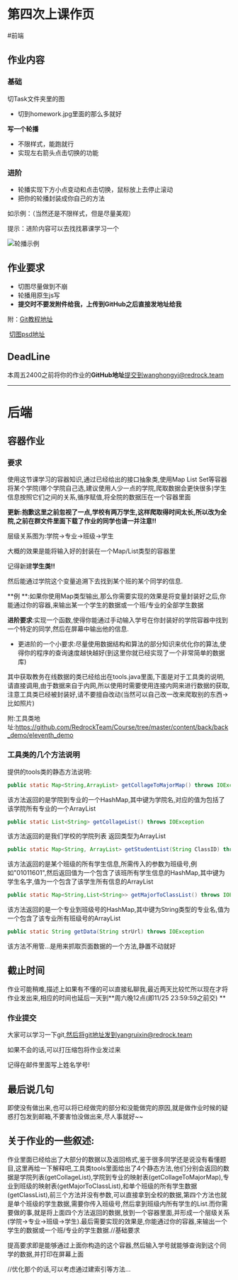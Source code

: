 # 第四次上课作页

#前端

## 作业内容	

### 基础

切Task文件夹里的图

* 切到homework.jpg里面的那么多就好

**写一个轮播**

* 不限样式，能跑就行
* 实现左右箭头点击切换的功能

### 进阶

* 轮播实现下方小点变动和点击切换，鼠标放上去停止滚动
* 把你的轮播封装成你自己的方法

如示例：（当然还是不限样式，但是尽量美观）

提示：进阶内容可以去找找慕课学习一个

![轮播示例](./exmaple.png)

## 作业要求

* 切图尽量做到不崩
* 轮播用原生js写
* **提交时不要发附件给我，上传到GitHub之后直接发地址给我**

附：[Git教程地址](https://www.liaoxuefeng.com/wiki/0013739516305929606dd18361248578c67b8067c8c017b000/)

​	[切图psd地址](https://github.com/BlackDriver/WebRockFE-Task4.git)

## DeadLine

本周五2400之前将你的作业的**GitHub地址**提交到wanghongyi@redrock.team



--------------------------------

# 后端

## 容器作业

### 要求

使用这节课学习的容器知识,通过已经给出的接口抽象类,使用Map List Set等容器将某个学院(哪个学院自己选,建议使用人少一点的学院,爬取数据会更快很多)学生信息按照它们之间的关系,循序赋值,将全院的数据压在一个容器里面

**更新:抱歉这里之前忽视了一点,学校有两万学生,这样爬取得时间太长,所以改为全院,之前在群文件里面下载了作业的同学也请一并注意!!**

层级关系图为:学院->专业->班级->学生

大概的效果是能将输入好的封装在一个Map/List类型的容器里

记得新建**学生类!!**

然后能通过学院这个变量追溯下去找到某个班的某个同学的信息.

**例 **:如果你使用Map类型输出,那么你需要实现的效果是将变量封装好之后,你能通过你的容器,来输出某一个学生的数据或一个班/专业的全部学生数据



**进阶要求**:实现一个函数,使得你能通过手动输入学号在你封装好的学院容器中找到一个特定的同学,然后在屏幕中输出他的信息.

- 更进阶的一个小要求:尽量使用数据结构和算法的部分知识来优化你的算法,使得你的程序的查询速度越快越好(到这里你就已经实现了一个非常简单的数据库)

其中获取教务在线数据的类已经给出在tools.java里面,下面是对于工具类的说明,请直接调用,由于数据来自于内网,所以使用时需要使用连接内网来进行数据的获取,注意工具类已经被封装好,请不要擅自改动(当然可以自己改一改来爬取别的东西->比如照片)

附:工具类地址:https://github.com/RedrockTeam/Course/tree/master/content/back/back_demo/eleventh_demo

### 工具类的几个方法说明

提供的tools类的静态方法说明:

```java
public static Map<String,ArrayList> getCollageToMajorMap() throws IOException
```

该方法返回的是学院到专业的一个HashMap,其中键为学院名,对应的值为包括了该学院所有专业的一个ArrayList

```java
public static List<String> getCollageList() throws IOException
```

该方法返回的是我们学校的学院列表 返回类型为ArrayList 

```java
public static Map<String, ArrayList> getStudentList(String ClassID) throws IOException
```

该方法返回的是某个班级的所有学生信息,所需传入的参数为班级号,例如"01011601",然后返回值为一个包含了该班所有学生信息的HashMap,其中键为学生名字,值为一个包含了该学生所有信息的ArrayList

```java
public static Map<String,List<String>> getMajorToClassList() throws IOException
```

该方法返回的是一个专业到班级号的HashMap,其中键为String类型的专业名,值为一个包含了该专业所有班级号的ArrayList

```java
public static String getData(String strUrl) throws IOException
```

该方法不用管...是用来抓取页面数据的一个方法,静置不动就好



## 截止时间

作业可能稍难,描述上如果有不懂的可以直接私聊我,最近两天比较忙所以现在才将作业发出来,相应的时间也延后一天到**周六晚12点(即11/25 23:59:59之前交) **

### 作业提交

大家可以学习一下git,然后将git地址发到yangruixin@redrock.team

如果不会的话,可以打压缩包将作业发过来

记得在邮件里面写上姓名学号!

## 最后说几句

即使没有做出来,也可以将已经做完的部分和没能做完的原因,就是做作业时候的疑惑打包发到邮箱,不要害怕没做出来,尽人事就好~~



## 关于作业的一些叙述:

作业里面已经给出了大部分的数据以及返回格式,鉴于很多同学还是说没有看懂题目,这里再给一下解释吧,工具类tools里面给出了4个静态方法,他们分别会返回的数据是学院列表(getCollageList),学院到专业的映射表(getCollageToMajorMap),专业到班级的映射表(getMajorToClassList),和单个班级的所有学生数据(getClassList),前三个方法并没有参数,可以直接拿到全校的数据,第四个方法也就是单个班级的学生数据,需要你传入班级号,然后拿到班级内所有学生的List.而你需要做的事,就是将上面四个方法返回的数据,放到一个容器里面,并形成一个层级关系(学院->专业->班级->学生).最后需要实现的效果是,你能通过你的容器,来输出一个学生的数据或一个班/专业的学生数据.//基础要求



提高要求即是能够通过上面你构造的这个容器,然后输入学号就能够查询到这个同学的数据,并打印在屏幕上面

//优化那个的话,可以考虑通过建索引等方法...







